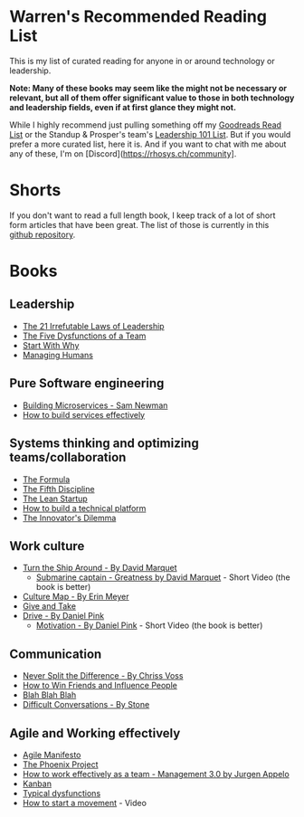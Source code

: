 # Warren's Recommended Reading List

This is my list of curated reading for anyone in or around technology or leadership.

**Note: Many of these books may seem like the might not be necessary or relevant, but all of them offer significant value to those in both technology and leadership fields, even if at first glance they might not.**

While I highly recommend just pulling something off my [Goodreads Read List](https://www.goodreads.com/review/list/49746003?shelf=read) or the Standup & Prosper's team's [Leadership 101 List](https://github.com/Standup-and-Prosper/leadership101/blob/master/README.md). But if you would prefer a more curated list, here it is. And if you want to chat with me about any of these, I'm on [Discord](https://rhosys.ch/community].

# Shorts
If you don't want to read a full length book, I keep track of a lot of short form articles that have been great. The list of those is currently in this [github repository](https://github.com/wparad/wparad/wiki#great-knowledge-sources).

# Books

## Leadership
* [The 21 Irrefutable Laws of Leadership](https://www.goodreads.com/book/show/815716.The_21_Irrefutable_Laws_of_Leadership)
* [The Five Dysfunctions of a Team](https://www.goodreads.com/book/show/21343.The_Five_Dysfunctions_of_a_Team)
* [Start With Why](https://www.goodreads.com/book/show/7108725-start-with-why)
* [Managing Humans](https://www.goodreads.com/book/show/1317946.Managing_Humans)

## Pure Software engineering
* [Building Microservices - Sam Newman](https://www.goodreads.com/book/show/24836465-building-microservices)
* [How to build services effectively](https://www.goodreads.com/book/show/17346969-restful-web-apis)

## Systems thinking and optimizing teams/collaboration
* [The Formula](https://www.goodreads.com/book/show/39088545-the-formula)
* [The Fifth Discipline](https://www.goodreads.com/book/show/255127.The_Fifth_Discipline)
* [The Lean Startup](https://www.goodreads.com/book/show/11500159-the-lean-startup)
* [How to build a technical platform](https://www.goodreads.com/book/show/26811738-platform-revolution)
* [The Innovator's Dilemma](https://www.goodreads.com/book/show/11193368-the-innovator-s-dilemma)

## Work culture
* [Turn the Ship Around - By David Marquet](https://www.goodreads.com/book/show/16158601-turn-the-ship-around)
  * [Submarine captain - Greatness by David Marquet](https://www.youtube.com/watch?v=psAXMqxwol8) - Short Video (the book is better)
* [Culture Map - By Erin Meyer](https://www.goodreads.com/book/show/22085568-the-culture-map)
* [Give and Take](https://www.goodreads.com/book/show/16158498-give-and-take)
* [Drive - By Daniel Pink](https://www.goodreads.com/book/show/6452796-drive)
  * [Motivation - By Daniel Pink](https://www.youtube.com/watch?v=u6XAPnuFjJc) - Short Video (the book is better)

## Communication
* [Never Split the Difference - By Chriss Voss](https://www.goodreads.com/book/show/26156469-never-split-the-difference)
* [How to Win Friends and Influence People](https://www.goodreads.com/book/show/4865.How_to_Win_Friends_and_Influence_People)
* [Blah Blah Blah](https://www.goodreads.com/book/show/11517152-blah-blah-blah)
* [Difficult Conversations - By Stone](https://www.goodreads.com/book/show/774088.Difficult_Conversations)

## Agile and Working effectively
* [Agile Manifesto](https://agilemanifesto.org/)
* [The Phoenix Project](https://www.goodreads.com/book/show/17255186-the-phoenix-project)
* [How to work effectively as a team - Management 3.0 by Jurgen Appelo](https://www.goodreads.com/book/show/10210821-management-3-0)
* [Kanban](https://en.wikipedia.org/wiki/Kanban_(development))
* [Typical dysfunctions](http://www.cleverpm.com/2015/06/23/common-dysfunctions-of-scrum-teams-part-1/)
* [How to start a movement](https://www.youtube.com/watch?v=fW8amMCVAJQ) - Video

